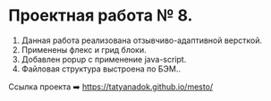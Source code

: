 # Проектная работа № 8.

1. Данная работа реализована отзывчиво-адаптивной версткой.
2. Применены флекс и грид блоки.
3. Добавлен popup с применение java-script.
4. Файловая структура выстроена по БЭМ..



Ссылка проекта :arrow_right:     https://tatyanadok.github.io/mesto/